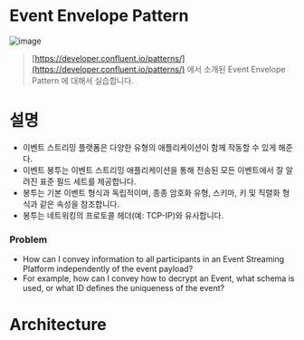 # Event Envelope Pattern

![image](https://user-images.githubusercontent.com/48385288/183649586-c283bb2c-85b4-4e68-8cf8-e5f748d9f850.png)

> [https://developer.confluent.io/patterns/](https://developer.confluent.io/patterns/) 에서 소개된 Event Envelope Pattern 에 대해서 실습합니다.

# 설명

- 이벤트 스트리밍 플랫폼은 다양한 유형의 애플리케이션이 함께 작동할 수 있게 해준다. 
- 이벤트 봉투는 이벤트 스트리밍 애플리케이션을 통해 전송된 모든 이벤트에서 잘 알려진 표준 필드 세트를 제공합니다. 
- 봉투는 기본 이벤트 형식과 독립적이며, 종종 암호화 유형, 스키마, 키 및 직렬화 형식과 같은 속성을 참조합니다. 
- 봉투는 네트워킹의 프로토콜 헤더(예: TCP-IP)와 유사합니다.

### Problem

- How can I convey information to all participants in an Event Streaming Platform independently of the event payload? 
- For example, how can I convey how to decrypt an Event, what schema is used, or what ID defines the uniqueness of the event?

# Architecture

